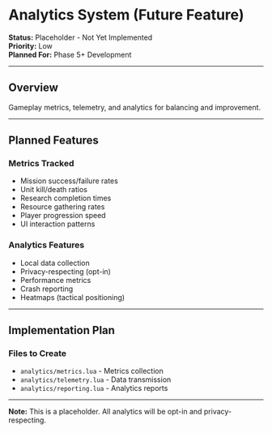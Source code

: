 # Analytics System (Future Feature)

**Status:** Placeholder - Not Yet Implemented  
**Priority:** Low  
**Planned For:** Phase 5+ Development

---

## Overview

Gameplay metrics, telemetry, and analytics for balancing and improvement.

---

## Planned Features

### Metrics Tracked
- Mission success/failure rates
- Unit kill/death ratios
- Research completion times
- Resource gathering rates
- Player progression speed
- UI interaction patterns

### Analytics Features
- Local data collection
- Privacy-respecting (opt-in)
- Performance metrics
- Crash reporting
- Heatmaps (tactical positioning)

---

## Implementation Plan

### Files to Create
- `analytics/metrics.lua` - Metrics collection
- `analytics/telemetry.lua` - Data transmission
- `analytics/reporting.lua` - Analytics reports

---

**Note:** This is a placeholder. All analytics will be opt-in and privacy-respecting.
